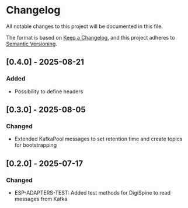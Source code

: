 # Changelog

All notable changes to this project will be documented in this file.


The format is based on [Keep a Changelog](https://keepachangelog.com/en/1.0.0/),
and this project adheres to [Semantic Versioning](https://semver.org/spec/v2.0.0.html).
## \[0.4.0] - 2025-08-21
### Added
- Possibility to define headers 

## \[0.3.0] - 2025-08-05
### Changed
- Extended KafkaPool messages to set retention time and create topics for bootstrapping

## \[0.2.0] - 2025-07-17
### Changed
- ESP-ADAPTERS-TEST: Added test methods for DigiSpine to read messages from Kafka

